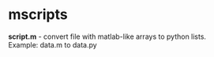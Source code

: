 # mscripts
<b>script.m</b> - convert file with matlab-like arrays to python lists.
<br>Example: data.m to data.py
